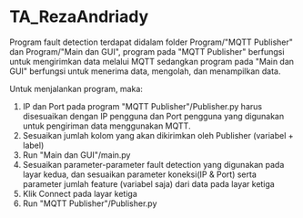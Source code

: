 # TA_RezaAndriady

Program fault detection terdapat didalam folder Program/"MQTT Publisher" dan Program/"Main dan GUI", program pada "MQTT Publisher" berfungsi untuk mengirimkan data melalui MQTT sedangkan program pada "Main dan GUI" berfungsi untuk menerima data, mengolah, dan menampilkan data.

Untuk menjalankan program, maka:
1. IP dan Port pada program "MQTT Publisher"/Publisher.py harus disesuaikan dengan IP pengguna dan Port pengguna yang digunakan untuk pengiriman data menggunakan MQTT.
2. Sesuaikan jumlah kolom yang akan dikirimkan oleh Publisher (variabel + label)
2. Run "Main dan GUI"/main.py
3. Sesuaikan parameter-parameter fault detection yang digunakan pada layar kedua, dan sesuaikan parameter koneksi(IP & Port) serta parameter jumlah feature (variabel saja) dari data pada layar ketiga
4. Klik Connect pada layar ketiga
5. Run "MQTT Publisher"/Publisher.py
